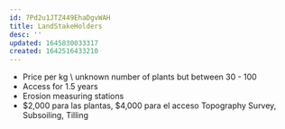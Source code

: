 ```yaml
---
id: 7Pd2u1JTZ449EhaDgvWAH
title: LandStakeHolders
desc: ''
updated: 1645830033317
created: 1642516433210
---
```


- Price per kg \ unknown number of plants but between 30 - 100
- Access for 1.5 years
- Erosion measuring stations
- $2,000 para las plantas, $4,000 para el acceso
Topography Survey, Subsoiling, Tilling
